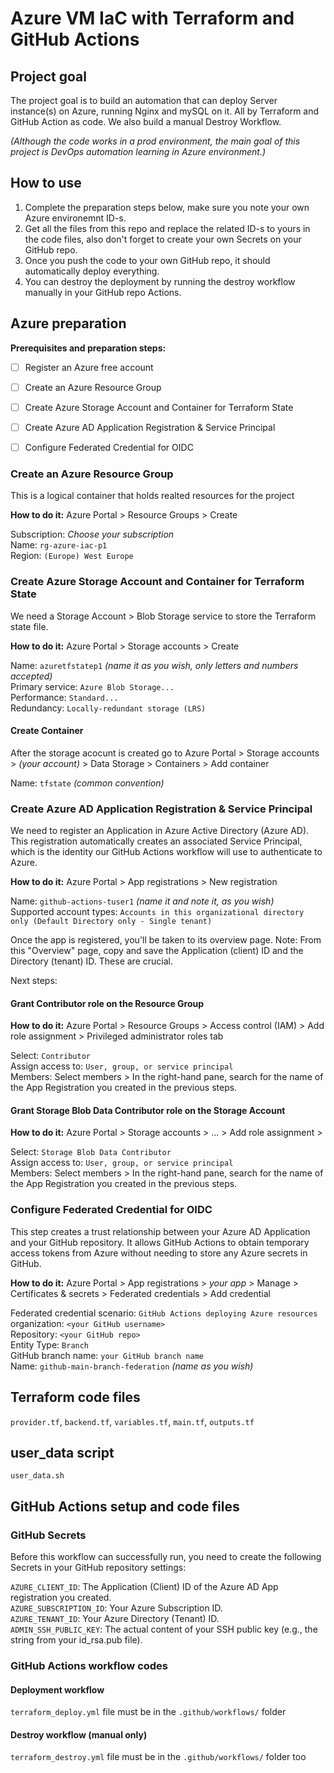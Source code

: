 # Azure VM IaC with Terraform and GitHub Actions

## Project goal

The project goal is to build an automation that can deploy Server instance(s) on Azure, running Nginx and mySQL on it.
All by Terraform and GitHub Action as code. We also build a manual Destroy Workflow.

*(Although the code works in a prod environment, the main goal of this project is DevOps automation learning in Azure environment.)*

## How to use

1. Complete the preparation steps below, make sure you note your own Azure environemnt ID-s. 
2. Get all the files from this repo and replace the related ID-s to yours in the code files, also don't forget to create your own Secrets on your GitHub repo.
3. Once you push the code to your own GitHub repo, it should automatically deploy everything.
4. You can destroy the deployment by running the destroy workflow manually in your GitHub repo Actions.

## Azure preparation

**Prerequisites and preparation steps:**
- [ ] Register an Azure free account
- [ ] Create an Azure Resource Group
- [ ] Create Azure Storage Account and Container for Terraform State
- [ ] Create Azure AD Application Registration & Service Principal
- [ ] Configure Federated Credential for OIDC


### Create an Azure Resource Group

This is a logical container that holds realted resources for the project

**How to do it:**
Azure Portal > Resource Groups > Create

Subscription: *Choose your subscription*   
Name: `rg-azure-iac-p1`   
Region: `(Europe) West Europe`

### Create Azure Storage Account and Container for Terraform State

We need a Storage Account > Blob Storage service to store the Terraform state file. 

**How to do it:**
Azure Portal > Storage accounts > Create

Name: `azuretfstatep1` *(name it as you wish, only letters and numbers accepted)*   
Primary service: `Azure Blob Storage...`  
Performance: `Standard...`  
Redundancy: `Locally-redundant storage (LRS)`

#### Create Container

After the storage acocunt is created go to Azure Portal > Storage accounts > *(your account)* > Data Storage > Containers > Add container   

Name: `tfstate` *(common convention)*

### Create Azure AD Application Registration & Service Principal

We need to register an Application in Azure Active Directory (Azure AD). This registration automatically creates an associated Service Principal, which is the identity our GitHub Actions workflow will use to authenticate to Azure.

**How to do it:**
Azure Portal > App registrations > New registration

Name: `github-actions-tuser1` *(name it and note it, as you wish)*   
Supported account types: `Accounts in this organizational directory only (Default Directory only - Single tenant)`   

Once the app is registered, you'll be taken to its overview page.
Note: From this "Overview" page, copy and save the Application (client) ID and the Directory (tenant) ID. These are crucial.

Next steps:

#### Grant Contributor role on the Resource Group

**How to do it:**
Azure Portal > Resource Groups > Access control (IAM) > Add role assignment > Privileged administrator roles tab   

Select: `Contributor`   
Assign access to: `User, group, or service principal`   
Members: Select members > In the right-hand pane, search for the name of the App Registration you created in the previous steps.

#### Grant Storage Blob Data Contributor role on the Storage Account

**How to do it:**
Azure Portal > Storage accounts > ... > Add role assignment >   

Select: `Storage Blob Data Contributor`    
Assign access to: `User, group, or service principal`   
Members: Select members > In the right-hand pane, search for the name of the App Registration you created in the previous steps.

### Configure Federated Credential for OIDC

This step creates a trust relationship between your Azure AD Application and your GitHub repository. It allows GitHub Actions to obtain temporary access tokens from Azure without needing to store any Azure secrets in GitHub.

**How to do it:**
Azure Portal > App registrations > *your app* > Manage > Certificates & secrets > Federated credentials > Add credential

Federated credential scenario: `GitHub Actions deploying Azure resources`   
organization: `<your GitHub username> `   
Repository: `<your GitHub repo>`   
Entity Type: `Branch`   
GitHub branch name:  `your GitHub branch name`   
Name: `github-main-branch-federation`  *(name as you wish)*

## Terraform code files 

`provider.tf`, `backend.tf`, `variables.tf`, `main.tf`, `outputs.tf`

## user_data script

`user_data.sh`   

## GitHub Actions setup and code files

### GitHub Secrets

Before this workflow can successfully run, you need to create the following Secrets in your GitHub repository settings:

`AZURE_CLIENT_ID`: The Application (Client) ID of the Azure AD App registration you created.   
`AZURE_SUBSCRIPTION_ID`: Your Azure Subscription ID.   
`AZURE_TENANT_ID`: Your Azure Directory (Tenant) ID.   
`ADMIN_SSH_PUBLIC_KEY`: The actual content of your SSH public key (e.g., the string from your id_rsa.pub file).   

### GitHub Actions workflow codes

#### Deployment workflow

`terraform_deploy.yml` file must be in the `.github/workflows/` folder

#### Destroy workflow (manual only)

`terraform_destroy.yml` file must be in the `.github/workflows/` folder too